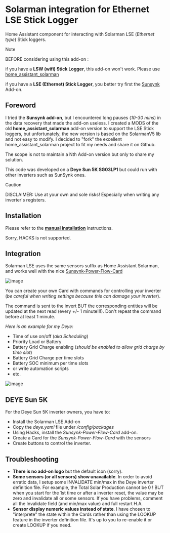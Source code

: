 # Solarman integration for Ethernet LSE Stick Logger
Home Assistant component for interacting with Solarman LSE (_Ethernet type_) Stick loggers. 

> [!NOTE]
> BEFORE considering using this add-on :
> 
> if you have a **LSW (wifi) Stick Logger**, this add-on won't work. Please use [home_assistant_solarman](https://github.com/StephanJoubert/home_assistant_solarman)
>
> if you have a **LSE (Ethernet) Stick Logger**, you better try first the [Sunsynk](https://github.com/kellerza/sunsynk) Add-on.  

## Foreword
I tried the **Sunsynk add-on**, but I encountered long pauses (*10-30 mins*) in the data recovery that made the add-on useless.
I created a MODS of the old **home_assistant_solarman** add-on version to support the LSE Stick loggers, but unfortunately, the new version is based on the SolarmanV5 lib and not easy to modify.
I decided to "fork" the excellent home_assistant_solarman project to fit my needs and share it on Github.

The scope is not to maintain a Nth Add-on version but only to share my solution.

This code was developed on a **Deye Sun 5K SG03LP1** but could run with other inverters such as SunSynk ones.
> [!CAUTION]
> 
> DISCLAIMER: Use at your own and sole risks! Especially when writing any inverter's registers.

## Installation
Please refer to the [**manual installation**](/custom_components/solarman_lse/README.md) instructions.

Sorry, HACKS is not supported.

## Integration
Solarman LSE uses the same sensors suffix as Home Assistant Solarman, and works well with the nice [Sunsynk-Power-Flow-Card](https://github.com/slipx06/sunsynk-power-flow-card)

![image](https://github.com/adnovea/solarman_lse/assets/44359861/cda53a87-2980-4052-8af3-d75f6e295190)

You can create your own Card with commands for controlling your inverter (*be careful when writing settings because this can damage your inverter*).

The command is sent to the invert BUT the corresponding entities will be updated at the next read (every +/- 1 minute!!!). Don't repeat the command before at least 1 minute.

*Here is an example for my Deye:*
- Time of use on/off (*aka Scheduling*)
- Priority Load or Battery
- Battery Grid Charge enabling (*should be enabled to allow grid charge by time slot*)
- Battery Grid Charge per time slots
- Battery SOC minimum per time slots
- or write automation scripts
- etc.

![image](https://github.com/adnovea/solarman_lse/assets/44359861/af23400b-20b8-438c-b1fa-730f2c6878bb)


## DEYE Sun 5K
For the Deye Sun 5K inverter owners, you have to:
- Install the Solarman LSE Add-on
- Copy the *deye.yaml* file under */config/packages*
- Using Hacks, install the *Sunsynk-Power-Flow-Card* add-on.
- Create a Card for the *Sunsynk-Power-Flow-Card* with the sensors
- Create buttons to control the inverter.

## Troubleshooting
- **There is no add-on logo** but the default icon (sorry).
- **Some sensors (or all sensors) show unavailable**. In order to avoid erratic data, I setup some INVALIDATE min/max in the Deye inverter definition file. For example, the Total Solar Production cannot be 0 ! BUT when you start for the 1st time or after a inverter reset, the value may be zero and invalidate all or some sensors. If you have problems, comment all the Invalidate field (and min/max value) and full restart H.A.
- **Sensor display numeric values instead of state**. I have chosen to "interprete" the state within the Cards rather than using the LOOKUP feature in the inverter definition file. It's up to you to re-enable it or create LOOKUP if you need.

